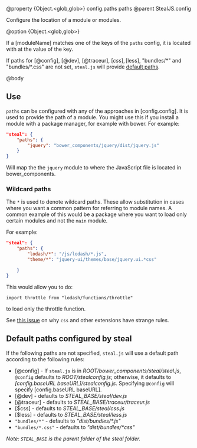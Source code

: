 @property {Object.<glob,glob>} config.paths paths
@parent StealJS.config

Configure the location of a module or modules.

@option {Object.<glob,glob>}

If a [moduleName] matches one of the keys of the `paths` config, it is located 
with at the value of the key. 

If paths for [@config], [@dev], [@traceur],
[$css], [$less], "bundles/\*" and "bundles/\*.css" are not set, `steal.js` 
will provide [default paths](#section_Defaultpathsconfiguredbysteal).

 
@body 

## Use

`paths` can be configured with any of the approaches in [config.config]. It
is used to provide the path of a module. You might use this if you install a module
with a package manager, for example with bower. For example:

```json
"steal": {
	"paths": {
		"jquery": "bower_components/jquery/dist/jquery.js"
	}
}
```

Will map the the `jquery` module to where the JavaScript file is located in bower_components.

### Wildcard paths

The `*` is used to denote wildcard paths. These allow substitution in cases where
you want a common pattern for referring to module names. A common example of this
would be a package where you want to load only certain modules and not the `main`
module.

For example:

```json
"steal": {
	"paths": {
		"lodash/*": "/js/lodash/*.js",
		"theme/*": "jquery-ui/themes/base/jquery.ui.*css"

	}
}
```

This would allow you to do:

```
import throttle from "lodash/functions/throttle"
```
to load only the throttle function.

See [this issue](https://github.com/systemjs/systemjs/issues/113) on why `css` and other extensions have
strange rules.

## Default paths configured by steal

If the following paths are not specified, `steal.js` will use a default path according
to the following rules:


- [@config] - If `steal.js` is in _ROOT/bower\_components/steal/steal.js_, `@config` defaults to
  <i>ROOT/stealconfig.js</i>; otherwise, it defaults to 
  _[config.baseURL baseURL]/stealconfig.js_. Specifying `@config` will specify [config.baseURL baseURL].
- [@dev] - defaults to _STEAL\_BASE/steal/dev.js_
- [@traceur] - defaults to _STEAL\_BASE/traceur/traceur.js_
- [$css] - defaults to _STEAL\_BASE/steal/css.js_
- [$less] - defaults to _STEAL\_BASE/steal/less.js_
- `"bundles/*"` - defaults to _"dist/bundles/\*.js"_
- `"bundles/*.css"` - defaults to _"dist/bundles/\*css"_

_Note: `STEAL_BASE` is the parent folder of the steal folder._
